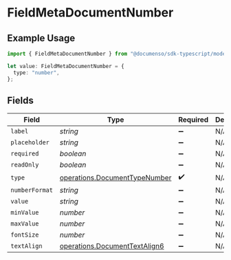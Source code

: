 # FieldMetaDocumentNumber

## Example Usage

```typescript
import { FieldMetaDocumentNumber } from "@documenso/sdk-typescript/models/operations";

let value: FieldMetaDocumentNumber = {
  type: "number",
};
```

## Fields

| Field                                                                          | Type                                                                           | Required                                                                       | Description                                                                    |
| ------------------------------------------------------------------------------ | ------------------------------------------------------------------------------ | ------------------------------------------------------------------------------ | ------------------------------------------------------------------------------ |
| `label`                                                                        | *string*                                                                       | :heavy_minus_sign:                                                             | N/A                                                                            |
| `placeholder`                                                                  | *string*                                                                       | :heavy_minus_sign:                                                             | N/A                                                                            |
| `required`                                                                     | *boolean*                                                                      | :heavy_minus_sign:                                                             | N/A                                                                            |
| `readOnly`                                                                     | *boolean*                                                                      | :heavy_minus_sign:                                                             | N/A                                                                            |
| `type`                                                                         | [operations.DocumentTypeNumber](../../models/operations/documenttypenumber.md) | :heavy_check_mark:                                                             | N/A                                                                            |
| `numberFormat`                                                                 | *string*                                                                       | :heavy_minus_sign:                                                             | N/A                                                                            |
| `value`                                                                        | *string*                                                                       | :heavy_minus_sign:                                                             | N/A                                                                            |
| `minValue`                                                                     | *number*                                                                       | :heavy_minus_sign:                                                             | N/A                                                                            |
| `maxValue`                                                                     | *number*                                                                       | :heavy_minus_sign:                                                             | N/A                                                                            |
| `fontSize`                                                                     | *number*                                                                       | :heavy_minus_sign:                                                             | N/A                                                                            |
| `textAlign`                                                                    | [operations.DocumentTextAlign6](../../models/operations/documenttextalign6.md) | :heavy_minus_sign:                                                             | N/A                                                                            |